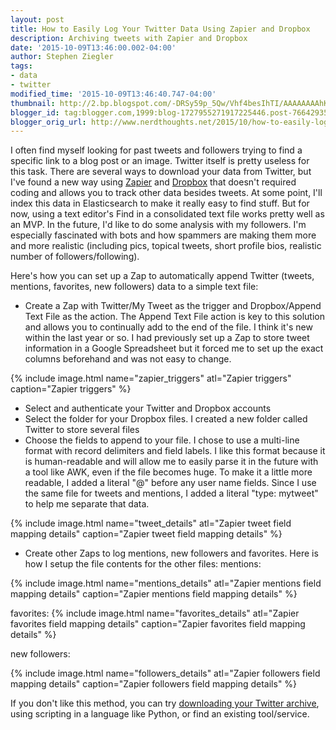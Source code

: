 ```yaml
---
layout: post
title: How to Easily Log Your Twitter Data Using Zapier and Dropbox
description: Archiving tweets with Zapier and Dropbox
date: '2015-10-09T13:46:00.002-04:00'
author: Stephen Ziegler
tags:
- data
- twitter
modified_time: '2015-10-09T13:46:40.747-04:00'
thumbnail: http://2.bp.blogspot.com/-DRSy59p_5Qw/Vhf4besIhTI/AAAAAAAAhKM/4paIpE5ZvKo/s72-c/twitter_zap_setup.png
blogger_id: tag:blogger.com,1999:blog-1727955271917225446.post-766429352419566457
blogger_orig_url: http://www.nerdthoughts.net/2015/10/how-to-easily-log-your-twitter-data.html
---
```


I often find myself looking for past tweets and followers trying to find a specific link to a blog post or an image. Twitter itself is pretty useless for this task. There are several ways to download your data from Twitter, but I've found a new way using [Zapier](https://zapier.com/) and [Dropbox](https://www.dropbox.com/) that doesn't required coding and allows you to track other data besides tweets. At some point, I'll index this data in Elasticsearch to make it really easy to find stuff. But for now, using a text editor's Find in a consolidated text file works pretty well as an MVP. In the future, I'd like to do some analysis with my followers. I'm especially fascinated with bots and how spammers are making them more and more realistic (including pics, topical tweets, short profile bios, realistic number of followers/following).

Here's how you can set up a Zap to automatically append Twitter (tweets, mentions, favorites, new followers) data to a simple text file:

* Create a Zap with Twitter/My Tweet as the trigger and Dropbox/Append Text File as the action. The Append Text File action is key to this solution and allows you to continually add to the end of the file. I think it's new within the last year or so. I had previously set up a Zap to store tweet information in a Google Spreadsheet but it forced me to set up the exact columns beforehand and was not easy to change.

{% include image.html name="zapier_triggers" atl="Zapier triggers" caption="Zapier triggers" %}



* Select and authenticate your Twitter and Dropbox accounts
* Select the folder for your Dropbox files. I created a new folder called Twitter to store several files
* Choose the fields to append to your file. I chose to use a multi-line format with record delimiters and field labels. I like this format because it is human-readable and will allow me to easily parse it in the future with a tool like AWK, even if the file becomes huge. To make it a little more readable, I added a literal "@" before any user name fields. Since I use the same file for tweets and mentions, I added a literal "type: mytweet" to help me separate that data.


{% include image.html name="tweet_details" atl="Zapier tweet field mapping details" caption="Zapier tweet field mapping details" %}



* Create other Zaps to log mentions, new followers and favorites. Here is how I setup the file contents for the other files:
mentions:
	
{% include image.html name="mentions_details" atl="Zapier mentions field mapping details" caption="Zapier mentions field mapping details" %}


favorites:
{% include image.html name="favorites_details" atl="Zapier favorites field mapping details" caption="Zapier favorites field mapping details" %}


new followers:

{% include image.html name="followers_details" atl="Zapier followers field mapping details" caption="Zapier followers field mapping details" %}

If you don't like this method, you can try [downloading your Twitter archive](https://support.twitter.com/articles/20170160), using scripting in a language like Python, or find an existing tool/service.
